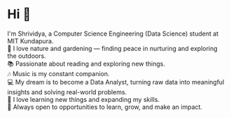 # Hi 👋
I'm Shrividya, a Computer Science Engineering (Data Science) student at MIT Kundapura.<br/>
🌱 I love nature and gardening — finding peace in nurturing and exploring the outdoors.<br/>
📚 Passionate about reading and exploring new things.<br/>
🎶 Music is my constant companion.<br/>
💻 My dream is to become a Data Analyst, turning raw data into meaningful insights and solving real-world problems.<br/>
🧠 I love learning new things and expanding my skills.<br/>
🚀 Always open to opportunities to learn, grow, and make an impact.<br/>
